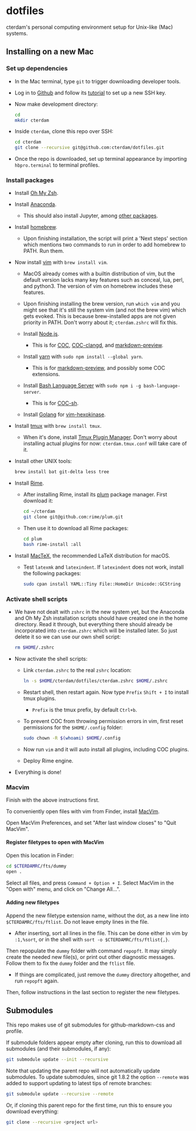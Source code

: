 <!-- Only use `code` style for commands, hotkeys, and filenames. -->

# dotfiles

cterdam's personal computing environment setup for Unix-like (Mac) systems.

## Installing on a new Mac

### Set up dependencies

- In the Mac terminal, type `git` to trigger downloading developer tools.

- Log in to [Github](https://github.com/) and follow its [tutorial][GHSSH] to
  set up a new SSH key.

- Now make development directory:

  ```zsh
  cd
  mkdir cterdam
  ```

- Inside `cterdam`, clone this repo over SSH:

  ```zsh
  cd cterdam
  git clone --recursive git@github.com:cterdam/dotfiles.git
  ```

- Once the repo is downloaded, set up terminal appearance by importing
  `hbpro.terminal` to terminal profiles.

### Install packages

- Install [Oh My Zsh](https://ohmyz.sh/).

- Install [Anaconda](https://www.anaconda.com/).

  - This should also install Jupyter, among [other packages][CONDAPKGLIST].

- Install [homebrew](https://brew.sh/).

  - Upon finishing installation, the script will print a 'Next steps' section
    which mentions two commands to run in order to add homebrew to PATH. Run
    them.

- Now install [vim](https://www.vim.org/) with `brew install vim`.

  - MacOS already comes with a builtin distribution of vim, but the default
    version lacks many key features such as conceal, lua, perl, and
    python3. The version of vim on homebrew includes these features.

  - Upon finishing installing the brew version, run `which vim` and you might
    see that it's still the system vim (and not the brew vim) which gets
    evoked. This is because brew-installed apps are not given priority in PATH.
    Don't worry about it; `cterdam.zshrc` will fix this.

  - Install [Node.js](https://nodejs.org/en/).

    - This is for [COC][COC], [COC-clangd][COCCLANGD], and
      [markdown-preview][MDPV].

  - Install [yarn](https://classic.yarnpkg.com/en/) with `sudo npm install
    --global yarn`.

    - This is for [markdown-preview][MDPV], and possibly some COC extensions.

  - Install [Bash Language Server][BASHLS] with `sudo npm i -g
    bash-language-server`.

    - This is for [COC-sh][COCSH].

  - Install [Golang](https://go.dev/) for [vim-hexokinase][HEXO].

- Install [tmux](https://github.com/tmux/tmux) with `brew install tmux`.

  - When it's done, install [Tmux Plugin Manager][TPM]. Don't worry about
    installing actual plugins for now: `cterdam.tmux.conf` will take care of it.

- Install other UNIX tools:

  ```zsh
  brew install bat git-delta less tree
  ```

- Install [Rime](https://rime.im/).

  - After installing Rime, install its [plum][PLUM] package manager. First
    download it:

    ```zsh
    cd ~/cterdam
    git clone git@github.com:rime/plum.git
    ```

  - Then use it to download all Rime packages:

    ```zsh
    cd plum
    bash rime-install :all
    ```

- Install [MacTeX](https://tug.org/mactex/), the recommended LaTeX
  distribution for macOS.

  - Test `latexmk` and `latexindent`. If `latexindent` does not work, install
    the following packages:

    ```zsh
    sudo cpan install YAML::Tiny File::HomeDir Unicode::GCString
    ```

### Activate shell scripts

- We have not dealt with `zshrc` in the new system yet, but the Anaconda and Oh
  My Zsh installation scripts should have created one in the home directory.
  Read it through, but everything there should already be incorporated into
  `cterdam.zshrc` which will be installed later. So just delete it so we can use
  our own shell script:

  ```zsh
  rm $HOME/.zshrc
  ```

- Now activate the shell scripts:

  - Link `cterdam.zshrc` to the real `zshrc` location:

    ```zsh
    ln -s $HOME/cterdam/dotfiles/cterdam.zshrc $HOME/.zshrc
    ```

  - Restart shell, then restart again. Now type `Prefix` `Shift + I` to
    install tmux plugins.

    - `Prefix` is the tmux prefix, by default `Ctrl+b`.

  - To prevent COC from throwing permission errors in vim, first reset
    permissions for the `$HOME/.config` folder:

    ```zsh
    sudo chown -R $(whoami) $HOME/.config
    ```

  - Now run `vim` and it will auto install all plugins, including COC plugins.

  - Deploy Rime engine.

- Everything is done!

[GHSSH]:
https://docs.github.com/en/authentication/connecting-to-github-with-ssh/generating-a-new-ssh-key-and-adding-it-to-the-ssh-agent

[CONDAPKGLIST]:
https://docs.anaconda.com/anaconda/packages/pkg-docs/

[COC]:
https://github.com/neoclide/coc.nvim

[COCCLANGD]:
https://github.com/clangd/coc-clangd

[MDPV]:
https://github.com/iamcco/markdown-preview.nvim

[BASHLS]:
https://github.com/bash-lsp/bash-language-server

[COCSH]:
https://github.com/josa42/coc-sh

[TPM]:
https://github.com/tmux-plugins/tpm

[PLUM]:
https://github.com/rime/plum

[HEXO]:
https://github.com/RRethy/vim-hexokinase

### Macvim

Finish with the above instructions first.

To conveniently open files with vim from Finder, install [MacVim][MACVIM].

Open MacVim Preferences, and set "After last window closes" to "Quit
MacVim".

#### Register filetypes to open with MacVim

Open this location in Finder:

```zsh
cd $CTERDAMRC/fts/dummy
open .
```

Select all files, and press `Command + Option + I`. Select MacVim in the "Open
with" menu, and click on "Change All...".

#### Adding new filetypes

Append the new filetype extension name, without the dot, as a new line into
`$CTERDAMRC/fts/ftlist`. Do not leave empty lines in the file.

- After inserting, sort all lines in the file. This can be done either in vim
  by `:1,%sort`, or in the shell with `sort -o $CTERDAMRC/fts/ftlist{,}`.

Then repopulate the `dummy` folder with command `repopft`. It may simply
create the needed new file(s), or print out other diagnostic messages. Follow
them to fix the `dummy` folder and the `ftlist` file.

- If things are complicated, just remove the `dummy` directory altogether, and
  run `repopft` again.

Then, follow instructions in the last section to register the new filetypes.

[MACVIM]:
https://macvim-dev.github.io/macvim/

## Submodules

This repo makes use of git submodules for github-markdown-css and profile.

If submodule folders appear empty after cloning, run this to download all
submodules (and their submodules, if any):

```zsh
git submodule update --init --recursive
```

Note that updating the parent repo will not automatically update submodules.
To update submodules, since git 1.8.2 the option `--remote` was added to
support updating to latest tips of remote branches:

```zsh
git submodule update --recursive --remote
```

Or, if cloning this parent repo for the first time, run this to ensure you
download everything:

```zsh
git clone --recursive <project url>
```
